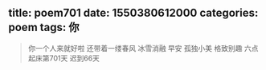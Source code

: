 title: poem701
date: 1550380612000
categories: poem
tags: 你
---
> 你一个人来就好啦
还带着一缕春风
冰雪消融
早安
孤独小美
格致别趣
六点起床第701天 迟到66天